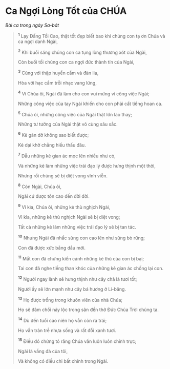 # Ca Ngợi Lòng Tốt của CHÚA
*Bài ca trong ngày Sa-bát*

> <sup><b>1</b></sup> Lạy Ðấng Tối Cao, thật tốt đẹp biết bao khi chúng con tạ ơn Chúa và ca ngợi danh Ngài,
> 
> <sup><b>2</b></sup> Khi buổi sáng chúng con ca tụng lòng thương xót của Ngài,
> 
> Còn buổi tối chúng con ca ngợi đức thành tín của Ngài,
> 
> <sup><b>3</b></sup> Cùng với thập huyền cầm và đàn lia,
> 
> Hòa với hạc cầm trỗi nhạc vang lừng,
> 
> <sup><b>4</b></sup> Vì Chúa ôi, Ngài đã làm cho con vui mừng vì công việc Ngài;
> 
> Những công việc của tay Ngài khiến cho con phải cất tiếng hoan ca.
>
> <sup><b>5</b></sup> Chúa ôi, những công việc của Ngài thật lớn lao thay;
> 
> Những tư tưởng của Ngài thật vô cùng sâu sắc.
> 
> <sup><b>6</b></sup> Kẻ gàn dở không sao biết được;
> 
> Kẻ dại khờ chẳng hiểu thấu đâu.
>
> <sup><b>7</b></sup> Dẫu những kẻ gian ác mọc lên nhiều như cỏ,
> 
> Và những kẻ làm những việc trái đạo lý được hưng thịnh một thời,
> 
> Nhưng rồi chúng sẽ bị diệt vong vĩnh viễn.
> 
> <sup><b>8</b></sup> Còn Ngài, Chúa ôi,
> 
> Ngài cứ được tôn cao đến đời đời.
>
> <sup><b>9</b></sup> Vì kìa, Chúa ôi, những kẻ thù nghịch Ngài,
> 
> Vì kìa, những kẻ thù nghịch Ngài sẽ bị diệt vong;
> 
> Tất cả những kẻ làm những việc trái đạo lý sẽ bị tan tác.
>
> <sup><b>10</b></sup> Nhưng Ngài đã nhấc sừng con cao lên như sừng bò rừng;
> 
> Con đã được xức bằng dầu mới.
> 
> <sup><b>11</b></sup> Mắt con đã chứng kiến cảnh những kẻ thù của con bị bại;
> 
> Tai con đã nghe tiếng than khóc của những kẻ gian ác chống lại con.
>
> <sup><b>12</b></sup> Người ngay lành sẽ hưng thịnh như cây chà là tươi tốt;
> 
> Người ấy sẽ lớn mạnh như cây bá hương ở Li-băng.
> 
> <sup><b>13</b></sup> Họ được trồng trong khuôn viên của nhà Chúa;
> 
> Họ sẽ đâm chồi nảy lộc trong sân đền thờ Ðức Chúa Trời chúng ta.
> 
> <sup><b>14</b></sup> Dù đến tuổi cao niên họ vẫn còn ra trái;
> 
> Họ vẫn tràn trề nhựa sống và rất đỗi xanh tươi.
> 
> <sup><b>15</b></sup> Ðiều đó chứng tỏ rằng Chúa vẫn luôn luôn chính trực;
> 
> Ngài là vầng đá của tôi,
> 
> Và không có điều chi bất chính trong Ngài.